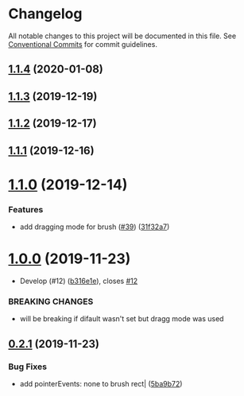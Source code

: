 # Changelog

All notable changes to this project will be documented in this file. See
[Conventional Commits](https://conventionalcommits.org) for commit guidelines.

## [1.1.4](https://github.com/DavidSanwald/react-use-brush/compare/v1.1.3...v1.1.4) (2020-01-08)

## [1.1.3](https://github.com/DavidSanwald/react-use-brush/compare/v1.1.2...v1.1.3) (2019-12-19)

## [1.1.2](https://github.com/DavidSanwald/react-use-brush/compare/v1.1.1...v1.1.2) (2019-12-17)

## [1.1.1](https://github.com/DavidSanwald/react-use-brush/compare/v1.1.0...v1.1.1) (2019-12-16)

# [1.1.0](https://github.com/DavidSanwald/react-use-brush/compare/v1.0.0...v1.1.0) (2019-12-14)


### Features

* add dragging mode for brush ([#39](https://github.com/DavidSanwald/react-use-brush/issues/39)) ([31f32a7](https://github.com/DavidSanwald/react-use-brush/commit/31f32a7ef06473d6fda64582aa74bd053c975601))

# [1.0.0](https://github.com/DavidSanwald/react-use-brush/compare/v0.2.1...v1.0.0) (2019-11-23)


* Develop (#12) ([b316e1e](https://github.com/DavidSanwald/react-use-brush/commit/b316e1e71787f7390072fc4180896265d305dfd2)), closes [#12](https://github.com/DavidSanwald/react-use-brush/issues/12)


### BREAKING CHANGES

* will be breaking if difault wasn't set but dragg mode was used

## [0.2.1](https://github.com/DavidSanwald/react-use-brush/compare/v0.2.0...v0.2.1) (2019-11-23)


### Bug Fixes

* add pointerEvents: none to brush rect| ([5ba9b72](https://github.com/DavidSanwald/react-use-brush/commit/5ba9b72004f7db8a9511a2eba02daa29a842f844))
